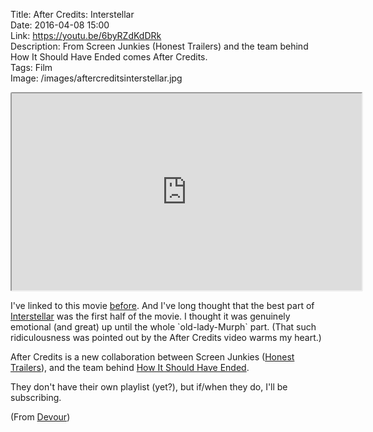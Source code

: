 Title: After Credits: Interstellar  
Date: 2016-04-08 15:00  
Link: https://youtu.be/6byRZdKdDRk  
Description: From Screen Junkies (Honest Trailers) and the team behind How It Should Have Ended comes After Credits.  
Tags: Film  
Image: /images/aftercreditsinterstellar.jpg  

<iframe style="border-radius: 0.2em" width="560" height="315" src="https://www.youtube-nocookie.com/embed/6byRZdKdDRk?rel=0&amp;showinfo=0" allowfullscreen></iframe>

I've linked to this movie [before][3]. And I've long thought that the best part of [Interstellar][4] was the first half of the movie. I thought it was genuinely emotional (and great) up until the whole \`old-lady-Murph\` part. (That such ridiculousness was pointed out by the After Credits video warms my heart.)

After Credits is a new collaboration between Screen Junkies ([Honest Trailers][1]), and the team behind [How It Should Have Ended][2].

They don't have their own playlist (yet?), but if/when they do, I'll be subscribing.

(From [Devour][5])

[1]: https://www.youtube.com/playlist?list=PL86F4D497FD3CACCE "Honest Trailers on YouTube"
[2]: https://www.youtube.com/user/HISHEdotcom "How It Should Have Ended (HISHE) on YouTube"
[3]: /2015/4/1/honest-trailers-interstellar "Honest Trailer clip of Interstellar"
[4]: https://en.wikipedia.org/wiki/Interstellar_(film) "Wikipedia: Interstellar"
[5]: http://devour.com/video/after-credits-interstellar/ "Source post from Devour"